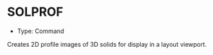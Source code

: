 # SOLPROF

- Type: Command

Creates 2D profile images of 3D solids for display in a layout viewport.
